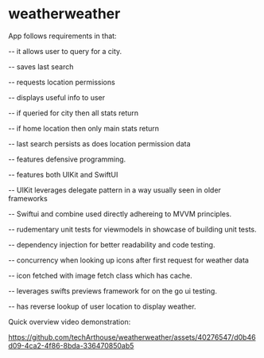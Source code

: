 # weatherweather

App follows requirements in that:

-- it allows user to query for a city.

-- saves last search

-- requests location permissions

-- displays useful info to user

  -- if queried for city then all stats return
  
  -- if home location then only main stats return
  
-- last search persists as does location permission data

-- features defensive programming.

-- features both UIKit and SwiftUI

-- UIKit leverages delegate pattern in a way usually seen in older frameworks

-- Swiftui and combine used directly adhereing to MVVM principles.

-- rudementary unit tests for viewmodels in showcase of building unit tests.

-- dependency injection for better readability and code testing. 

-- concurrency when looking up icons after first request for weather data

  -- icon fetched with image fetch class which has cache.
  
-- leverages swifts previews framework for on the go ui testing. 

-- has reverse lookup of user location to display weather. 

Quick overview video demonstration: 

https://github.com/techArthouse/weatherweather/assets/40276547/d0b46d09-4ca2-4f86-8bda-336470850ab5

